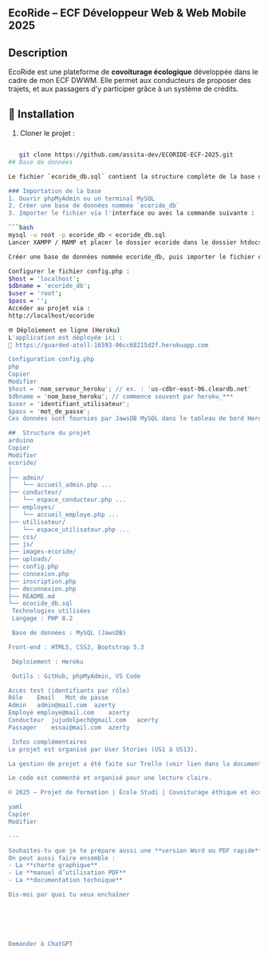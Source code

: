 ## EcoRide – ECF Développeur Web & Web Mobile 2025

## Description
EcoRide est une plateforme de **covoiturage écologique** développée dans le cadre de mon ECF DWWM. Elle permet aux conducteurs de proposer des trajets, et aux passagers d'y participer grâce à un système de crédits.

## 🔧 Installation
1. Cloner le projet :
```bash

   git clone https://github.com/assita-dev/ECORIDE-ECF-2025.git
## Base de données

Le fichier `ecoride_db.sql` contient la structure complète de la base de données utilisée par l'application EcoRide.

### Importation de la base
1. Ouvrir phpMyAdmin ou un terminal MySQL
2. Créer une base de données nommée `ecoride_db`
3. Importer le fichier via l'interface ou avec la commande suivante :

```bash
mysql -u root -p ecoride_db < ecoride_db.sql
Lancer XAMPP / MAMP et placer le dossier ecoride dans le dossier htdocs.

Créer une base de données nommée ecoride_db, puis importer le fichier ecoride_db.sql fourni à la racine du projet.

Configurer le fichier config.php :
$host = 'localhost';
$dbname = 'ecoride_db';
$user = 'root';
$pass = '';
Accéder au projet via :
http://localhost/ecoride

🌐 Déploiement en ligne (Heroku)
L'application est déployée ici :
🔗 https://guarded-atoll-16593-06cc68215d2f.herokuapp.com

Configuration config.php
php
Copier
Modifier
$host = 'nom_serveur_heroku'; // ex. : 'us-cdbr-east-06.cleardb.net'
$dbname = 'nom_base_heroku'; // commence souvent par heroku_***
$user = 'identifiant_utilisateur';
$pass = 'mot_de_passe';
Ces données sont fournies par JawsDB MySQL dans le tableau de bord Heroku (onglet "Resources").

##  Structure du projet
arduino
Copier
Modifier
ecoride/
│
├── admin/
│   └── accueil_admin.php ...
├── conducteur/
│   └── espace_conducteur.php ...
├── employes/
│   └── accueil_employe.php ...
├── utilisateur/
│   └── espace_utilisateur.php ...
├── css/
├── js/
├── images-ecoride/
├── uploads/
├── config.php
├── connexion.php
├── inscription.php
├── deconnexion.php
├── README.md
└── ecocide_db.sql
 Technologies utilisées
 Langage : PHP 8.2

 Base de données : MySQL (JawsDB)

Front-end : HTML5, CSS3, Bootstrap 5.3

 Déploiement : Heroku

 Outils : GitHub, phpMyAdmin, VS Code

Accès test (identifiants par rôle)
Rôle	Email	Mot de passe
Admin	admin@mail.com	azerty
Employé	employe@mail.com	azerty
Conducteur	jujudelpech@gmail.com	azerty
Passager	essai@mail.com	azerty

 Infos complémentaires
Le projet est organisé par User Stories (US1 à US13).

La gestion de projet a été faite sur Trello (voir lien dans la documentation projet PDF).

Le code est commenté et organisé pour une lecture claire.

© 2025 – Projet de formation | École Studi | Covoiturage éthique et écologique 

yaml
Copier
Modifier

---

Souhaites-tu que je te prépare aussi une **version Word ou PDF rapide** à joindre en plus dans ton dossier, avec les liens cliquables ?  
On peut aussi faire ensemble :
- La **charte graphique**
- Le **manuel d’utilisation PDF**
- La **documentation technique**

Dis-moi par quoi tu veux enchaîner 






Demander à ChatGPT

